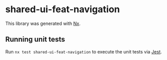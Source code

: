 # shared-ui-feat-navigation

This library was generated with [Nx](https://nx.dev).

## Running unit tests

Run `nx test shared-ui-feat-navigation` to execute the unit tests via [Jest](https://jestjs.io).
